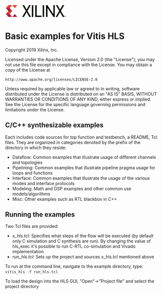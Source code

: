 <img src="./images/logo.gif" alt="logo" width="200"/>

# Basic examples for Vitis HLS

Copyright 2019 Xilinx, Inc.

Licensed under the Apache License, Version 2.0 (the "License");
you may not use this file except in compliance with the License.
You may obtain a copy of the License at

    http://www.apache.org/licenses/LICENSE-2.0

Unless required by applicable law or agreed to in writing, software
distributed under the License is distributed on an "AS IS" BASIS,
WITHOUT WARRANTIES OR CONDITIONS OF ANY KIND, either express or implied.
See the License for the specific language governing permissions and
limitations under the License.

## C/C++ synthesizable examples

Each includes code sources for top function and testbench, a README, Tcl files.  They are organized in categories denoted by the prefix of the directory in which they reside:
* Dataflow: Common examples that illustrate usage of different channels and topologies
* Pipelining: Common examples that illustrate pipeline pragma usage for loops and functions
* Interface: Common examples that illustrate the usage of the various modes and interface protocols
* Modeling: Math and DSP examples and other common use models/algorithms
* Misc: Other examples such as RTL blackbox in C++

## Running the examples
Two Tcl files are provided:
* _x_hls.tcl_: Specifies what steps of the flow will be executed (by default only C simulation and C synthesis are run).  By changing the value of hls_exec it's possible to run C-RTL co-simulation and Vivado implementation
* _run_hls.tcl_: Sets up the project and sources x_hls.tcl mentioned above

To run at the command line, navigate to the example directory, type:
`vitis_hls -f run_hls.tcl`

To load the design into the HLS GUI, "Open"->"Project file" and select the project directory

